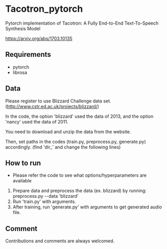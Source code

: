 # Tacotron_pytorch
Pytorch implementation of Tacotron: A Fully End-to-End Text-To-Speech Synthesis Model

https://arxiv.org/abs/1703.10135

## Requirements
  * pytorch
  * librosa

## Data
Please register to use Blizzard Challenge data set. (http://www.cstr.ed.ac.uk/projects/blizzard/)

In the code, the option 'blizzard' used the data of 2013, and the option 'nancy' used the data of 2011.

You need to download and unzip the data from the website.

Then, set paths in the codes (train.py, preprocess.py, generate.py) accordingly. (find 'dir_' and change the following lines)

## How to run
  * Please refer the code to see what options/hyperparameters are available
1. Prepare data and preprocess the data (ex. blizzard) by running: preprocess.py --data 'blizzard'
2. Run 'train.py' with arguments.
3. After training, run 'generate.py' with arguments to get generated audio file.


## Comment
Contributions and comments are always welcomed.
